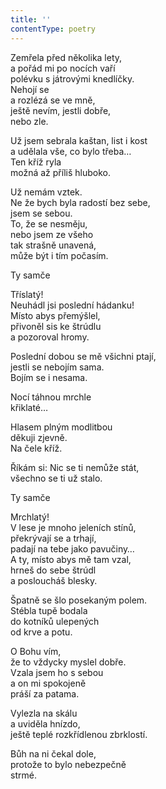 ```yaml
---
title: ''
contentType: poetry
---
```


<section>

Zemřela před několika lety,  
a pořád mi po nocích vaří  
polévku s játrovými knedlíčky.  
Nehojí se  
a rozlézá se ve mně,  
ještě nevím, jestli dobře,  
nebo zle.

</section>

<section>

Už jsem sebrala kaštan, list i kost  
a udělala vše, co bylo třeba…  
Ten kříž ryla  
možná až příliš hluboko.

</section>

<section>

Už nemám vztek.  
Ne že bych byla radostí bez sebe,  
jsem se sebou.  
To, že se nesměju,  
nebo jsem ze všeho  
tak strašně unavená,  
může být i tím počasím.

</section>

<section>

Ty samče

</section>

<section>

Tříslatý!  
Neuhádl jsi poslední hádanku!  
Místo abys přemýšlel,  
přivoněl sis ke štrúdlu  
a pozoroval hromy.

</section>

<section>

Poslední dobou se mě všichni ptají,  
jestli se nebojím sama.  
Bojím se i nesama.

</section>

<section>

Nocí táhnou mrchle  
křiklaté…

</section>

<section>

Hlasem plným modlitbou  
děkuji zjevně.  
Na čele kříž.

</section>

<section>

Říkám si: Nic se ti nemůže stát,  
všechno se ti už stalo.

</section>

<section>

Ty samče

</section>

<section>

Mrchlatý!  
V lese je mnoho jeleních stínů,  
překrývají se a trhají,  
padají na tebe jako pavučiny…  
A ty, místo abys mě tam vzal,  
hrneš do sebe štrúdl  
a posloucháš blesky.

</section>

<section>

Špatně se šlo posekaným polem.  
Stébla tupě bodala  
do kotníků ulepených  
od krve a potu.

</section>

<section>

O Bohu vím,  
že to vždycky myslel dobře.  
Vzala jsem ho s sebou  
a on mi spokojeně  
práší za patama.

</section>

<section>

Vylezla na skálu  
a uviděla hnízdo,  
ještě teplé rozkřídlenou zbrklostí.

</section>

<section>

Bůh na ni čekal dole,  
protože to bylo nebezpečně  
strmé.

</section>
